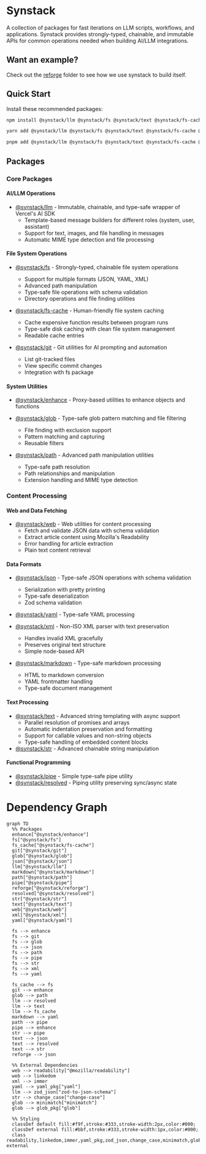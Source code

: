 # Synstack

A collection of packages for fast iterations on LLM scripts, workflows, and applications. Synstack provides strongly-typed, chainable, and immutable APIs for common operations needed when building AI/LLM integrations.

## Want an example?

Check out the [reforge](https://github.com/pAIrprogio/synscript/tree/main/reforge) folder to see how we use synstack to build itself.

## Quick Start

Install these recommended packages:

```bash
npm install @synstack/llm @synstack/fs @synstack/text @synstack/fs-cache @synstack/xml

yarn add @synstack/llm @synstack/fs @synstack/text @synstack/fs-cache @synstack/xml

pnpm add @synstack/llm @synstack/fs @synstack/text @synstack/fs-cache @synstack/xml
```

## Packages

### Core Packages

#### AI/LLM Operations

- [@synstack/llm](./packages/llm/README.md) - Immutable, chainable, and type-safe wrapper of Vercel's AI SDK
  - Template-based message builders for different roles (system, user, assistant)
  - Support for text, images, and file handling in messages
  - Automatic MIME type detection and file processing

#### File System Operations

- [@synstack/fs](./packages/fs/README.md) - Strongly-typed, chainable file system operations

  - Support for multiple formats (JSON, YAML, XML)
  - Advanced path manipulation
  - Type-safe file operations with schema validation
  - Directory operations and file finding utilities

- [@synstack/fs-cache](./packages/fs-cache/README.md) - Human-friendly file system caching

  - Cache expensive function results between program runs
  - Type-safe disk caching with clean file system management
  - Readable cache entries

- [@synstack/git](./packages/git/README.md) - Git utilities for AI prompting and automation
  - List git-tracked files
  - View specific commit changes
  - Integration with fs package

#### System Utilities

- [@synstack/enhance](./packages/enhance/README.md) - Proxy-based utilities to enhance objects and functions
- [@synstack/glob](./packages/glob/README.md) - Type-safe glob pattern matching and file filtering

  - File finding with exclusion support
  - Pattern matching and capturing
  - Reusable filters

- [@synstack/path](./packages/path/README.md) - Advanced path manipulation utilities
  - Type-safe path resolution
  - Path relationships and manipulation
  - Extension handling and MIME type detection

### Content Processing

#### Web and Data Fetching

- [@synstack/web](./packages/web/README.md) - Web utilities for content processing
  - Fetch and validate JSON data with schema validation
  - Extract article content using Mozilla's Readability
  - Error handling for article extraction
  - Plain text content retrieval

#### Data Formats

- [@synstack/json](./packages/json/README.md) - Type-safe JSON operations with schema validation

  - Serialization with pretty printing
  - Type-safe deserialization
  - Zod schema validation

- [@synstack/yaml](./packages/yaml/README.md) - Type-safe YAML processing
- [@synstack/xml](./packages/xml/README.md) - Non-ISO XML parser with text preservation

  - Handles invalid XML gracefully
  - Preserves original text structure
  - Simple node-based API

- [@synstack/markdown](./packages/markdown/README.md) - Type-safe markdown processing
  - HTML to markdown conversion
  - YAML frontmatter handling
  - Type-safe document management

#### Text Processing

- [@synstack/text](./packages/text/README.md) - Advanced string templating with async support
  - Parallel resolution of promises and arrays
  - Automatic indentation preservation and formatting
  - Support for callable values and non-string objects
  - Type-safe handling of embedded content blocks
- [@synstack/str](./packages/str/README.md) - Advanced chainable string manipulation

#### Functional Programming

- [@synstack/pipe](./packages/pipe/README.md) - Simple type-safe pipe utility
- [@synstack/resolved](./packages/resolved/README.md) - Piping utility preserving sync/async state

# Dependency Graph

```mermaid
graph TD
  %% Packages
  enhance["@synstack/enhance"]
  fs["@synstack/fs"]
  fs_cache["@synstack/fs-cache"]
  git["@synstack/git"]
  glob["@synstack/glob"]
  json["@synstack/json"]
  llm["@synstack/llm"]
  markdown["@synstack/markdown"]
  path["@synstack/path"]
  pipe["@synstack/pipe"]
  reforge["@synstack/reforge"]
  resolved["@synstack/resolved"]
  str["@synstack/str"]
  text["@synstack/text"]
  web["@synstack/web"]
  xml["@synstack/xml"]
  yaml["@synstack/yaml"]

  fs --> enhance
  fs --> git
  fs --> glob
  fs --> json
  fs --> path
  fs --> pipe
  fs --> str
  fs --> xml
  fs --> yaml

  fs_cache --> fs
  git --> enhance
  glob --> path
  llm --> resolved
  llm --> text
  llm --> fs_cache
  markdown --> yaml
  path --> pipe
  pipe --> enhance
  str --> pipe
  text --> json
  text --> resolved
  text --> str
  reforge --> json

  %% External Dependencies
  web --> readability["@mozilla/readability"]
  web --> linkedom
  xml --> immer
  yaml --> yaml_pkg["yaml"]
  llm --> zod_json["zod-to-json-schema"]
  str --> change_case["change-case"]
  glob --> minimatch["minimatch"]
  glob --> glob_pkg["glob"]

  %% Styling
  classDef default fill:#f9f,stroke:#333,stroke-width:2px,color:#000;
  classDef external fill:#bbf,stroke:#333,stroke-width:1px,color:#000;
  class readability,linkedom,immer,yaml_pkg,zod_json,change_case,minimatch,glob_pkg external
```
